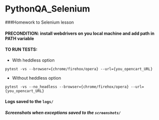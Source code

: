# PythonQA_Selenium

###Homework to Selenium lesson 

#### PRECONDITION: install webdrivers on you local machine and add path in PATH variable

#### TO RUN TESTS:

- With heddless option

`pytest -vs --browser={chrome/firehox/opera} --url={you_opencart_URL}`
  
- Without heddless option

`pytest -vs --no_headless --browser={chrome/firehox/opera} --url={you_opencart_URL}`

#### Logs saved to the `logs/`
##### Screenshots when exceptions saved to the `screenshots/`